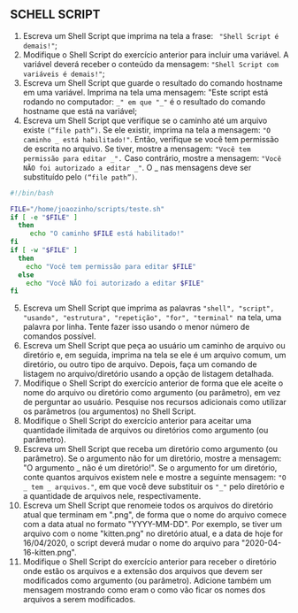 ## SCHELL SCRIPT

1. Escreva um Shell Script que imprima na tela a frase: ` "Shell Script é demais!"`;
2. Modifique o Shell Script do exercício anterior para incluir uma variável. A variável deverá receber o conteúdo da mensagem: `"Shell Script com variáveis é demais!"`;
3. Escreva um Shell Script que guarde o resultado do comando hostname em uma variável. Imprima na tela uma mensagem: "Este script está rodando no computador: `_" em que "_"` é o resultado do comando hostname que está na variável;
4. Escreva um Shell Script que verifique se o caminho até um arquivo existe `(“file path”)`. Se ele existir, imprima na tela a mensagem: `"O caminho _ está habilitado!"`. Então, verifique se você tem permissão de escrita no arquivo. Se tiver, mostre a mensagem: `"Você tem permissão para editar _".` Caso contrário, mostre a mensagem: `"Você NÃO foi autorizado a editar _"`. O _ nas mensagens deve ser substituído pelo `(“file path”)`.
```sh
#!/bin/bash

FILE="/home/joaozinho/scripts/teste.sh"
if [ -e "$FILE" ]
  then
     echo "O caminho $FILE está habilitado!"
fi
if [ -w "$FILE" ]
  then
    echo "Você tem permissão para editar $FILE"
  else
    echo "Você NÃO foi autorizado a editar $FILE"
fi
```
  
5. Escreva um Shell Script que imprima as palavras `"shell", "script", "usando", "estrutura", "repetição", "for", "terminal" `na tela, uma palavra por linha. Tente fazer isso usando o menor número de comandos possível.
6. Escreva um Shell Script que peça ao usuário um caminho de arquivo ou diretório e, em seguida, imprima na tela se ele é um arquivo comum, um diretório, ou outro tipo de arquivo. Depois, faça um comando de listagem no arquivo/diretório usando a opção de listagem detalhada.
7. Modifique o Shell Script do exercício anterior de forma que ele aceite o nome do arquivo ou diretório como argumento (ou parâmetro), em vez de perguntar ao usuário. Pesquise nos recursos adicionais como utilizar os parâmetros (ou argumentos) no Shell Script.
8. Modifique o Shell Script do exercício anterior para aceitar uma quantidade ilimitada de arquivos ou diretórios como argumento (ou parâmetro).
9. Escreva um Shell Script que receba um diretório como argumento (ou parâmetro). Se o argumento não for um diretório, mostre a mensagem: "O argumento _ não é um diretório!". Se o argumento for um diretório, conte quantos arquivos existem nele e mostre a seguinte mensagem: `"O _ tem _ arquivos."`, em que você deve substituir os `"_"` pelo diretório e a quantidade de arquivos nele, respectivamente.
10. Escreva um Shell Script que renomeie todos os arquivos do diretório atual que terminam em ".png", de forma que o nome do arquivo comece com a data atual no formato "YYYY-MM-DD". Por exemplo, se tiver um arquivo com o nome "kitten.png" no diretório atual, e a data de hoje for 16/04/2020, o script deverá mudar o nome do arquivo para "2020-04-16-kitten.png".
11. Modifique o Shell Script do exercício anterior para receber o diretório onde estão os arquivos e a extensão dos arquivos que devem ser modificados como argumento (ou parâmetro). Adicione também um mensagem mostrando como eram o como vão ficar os nomes dos arquivos a serem modificados.
